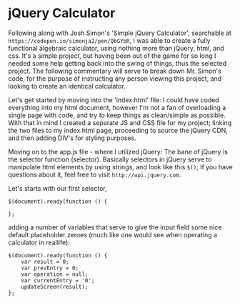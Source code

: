 # jQuery Calculator
Following along with Josh Simon's 'Simple jQuery Calculator', searchable at ```https://codepen.io/simonja2/pen/QbGYbR```, 
I was able to create a fully functional algebraic calculator, using nothing more than jQuery, html, and css. 
It's a simple project, but having been out of the game for so long I needed some help getting back into the swing of things, thus the selected project. 
The following commentary will serve to break down Mr. Simon's code, for the purpose of instructing any person viewing this project, and looking to create an identical calculator.

Let's get started by moving into the 'index.html' file:
I could have coded everything into my html document, however I'm not a fan of overloading a single page with code, and try to keep things as clean/simple as possible. With that in mind I created a separate JS and CSS file for my project; linking the two files to my index.html page, proceeding to source the jQuery CDN, and then adding DIV's for styling purposes.

Moving on to the app.js file - where I utilized jQuery:
The bane of jQuery is the selector function (selector). Basically selectors in jQuery serve to manipulate html elements by using strings, and look like this ```$()```;
If you have questions about it, feel free to visit ```http://api.jquery.com```. 

Let's starts with our first selector,
```
$(document).ready(function () {

};
```
adding a number of variables that serve to give the input field some nice default placeholder zeroes (much like one would see when operating a calculator in reallife):
```
$(document).ready(function () {
    var result = 0;
	var prevEntry = 0;
	var operation = null;
	var currentEntry = '0';
	updateScreen(result);
};
```

